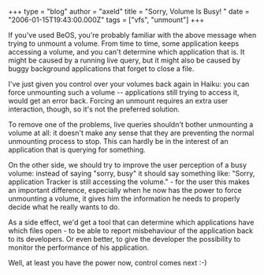 +++
type = "blog"
author = "axeld"
title = "Sorry, Volume Is Busy! "
date = "2006-01-15T19:43:00.000Z"
tags = ["vfs", "unmount"]
+++

If you've used BeOS, you're probably familiar with the above message when trying to unmount a volume. From time to time, some application keeps accessing a volume, and you can't determine which application that is. It might be caused by a running live query, but it might also be caused by buggy background applications that forget to close a file.

I've just given you control over your volumes back again in Haiku: you can force unmounting such a volume -- applications still trying to access it, would get an error back. Forcing an unmount requires an extra user interaction, though, so it's not the preferred solution.

To remove one of the problems, live queries shouldn't bother unmounting a volume at all: it doesn't make any sense that they are preventing the normal unmounting process to stop. This can hardly be in the interest of an application that is querying for something.

On the other side, we should try to improve the user perception of a busy volume: instead of saying "sorry, busy" it should say something like: "Sorry, application Tracker is still accessing the volume." - for the user this makes an important difference, especially when he now has the power to force unmounting a volume, it gives him the information he needs to properly decide what he really wants to do.

As a side effect, we'd get a tool that can determine which applications have which files open - to be able to report misbehaviour of the application back to its developers. Or even better, to give the developer the possibility to monitor the performance of his application.

Well, at least you have the power now, control comes next :-)